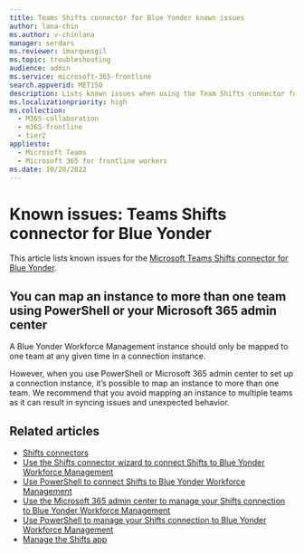 ```yaml
---
title: Teams Shifts connector for Blue Yonder known issues
author: lana-chin
ms.author: v-chinlana
manager: serdars
ms.reviewer: imarquesgil
ms.topic: troubleshooting
audience: admin
ms.service: microsoft-365-frontline
search.appverid: MET150
description: Lists known issues when using the Team Shifts connector for Blue Yonder to integrate Shifts with Blue Yonder Workforce Management.
ms.localizationpriority: high
ms.collection:
  - M365-collaboration
  - m365-frontline
  - tier2
appliesto:
  - Microsoft Teams
  - Microsoft 365 for frontline workers
ms.date: 10/28/2022
---
```


# Known issues: Teams Shifts connector for Blue Yonder

This article lists known issues for the [Microsoft Teams Shifts connector for Blue Yonder](shifts-connectors.md#microsoft-teams-shifts-connector-for-blue-yonder).

## You can map an instance to more than one team using PowerShell or your Microsoft 365 admin center

A Blue Yonder Workforce Management instance should only be mapped to one team at any given time in a connection instance.

However, when you use PowerShell or Microsoft 365 admin center to set up a connection instance, it’s possible to map an instance to more than one team. We recommend that you avoid mapping an instance to multiple teams as it can result in syncing issues and unexpected behavior.

## Related articles

- [Shifts connectors](shifts-connectors.md)
- [Use the Shifts connector wizard to connect Shifts to Blue Yonder Workforce Management](shifts-connector-wizard.md)
- [Use PowerShell to connect Shifts to Blue Yonder Workforce Management](shifts-connector-blue-yonder-powershell-setup.md)
- [Use the Microsoft 365 admin center to manage your Shifts connection to Blue Yonder Workforce Management](shifts-connector-blue-yonder-admin-center-manage.md)
- [Use PowerShell to manage your Shifts connection to Blue Yonder Workforce Management](shifts-connector-powershell-manage.md)
- [Manage the Shifts app](/microsoftteams/expand-teams-across-your-org/shifts/manage-the-shifts-app-for-your-organization-in-teams?bc=/microsoft-365/frontline/breadcrumb/toc.json&toc=/microsoft-365/frontline/toc.json)
